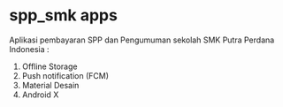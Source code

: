 # spp_smk apps

Aplikasi pembayaran SPP dan Pengumuman sekolah SMK Putra Perdana Indonesia : 

1. Offline Storage
2. Push notification (FCM)
3. Material Desain
4. Android X 
